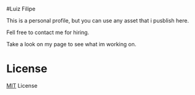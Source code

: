 #Luiz Filipe

This is a personal profile, but you can use any asset that i pusblish
here.

Fell free to contact me for hiring.

Take a look on my page to see what im working on.

# License

[MIT](https://github.com/luizfilipe/luizfilipe.github.io/blob/master/LICENSE) License



